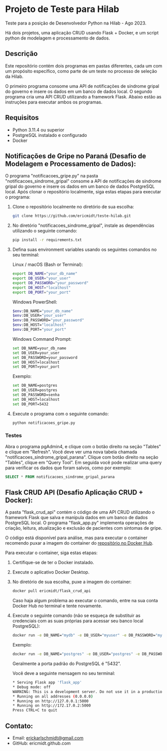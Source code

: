 # Projeto de Teste para Hilab

Teste para a posição de Desenvolvedor Python na Hilab - Ago 2023.

Há dois projetos, uma aplicação CRUD usando Flask + Docker, e um script python
de modelagem e processamento de dados.

## Descrição

Este repositório contém dois programas em pastas diferentes, cada um com um propósito específico, como parte de um teste no processo de seleção da Hilab. 

O primeiro programa consome uma API de notificações de síndrome gripal do governo e insere os dados em um banco de dados local. O segundo programa cria uma API CRUD utilizando a framework Flask. Abaixo estão as instruções para executar ambos os programas.

## Requisitos

- Python 3.11.4 ou superior
- PostgreSQL instalado e configurado
- Docker

## Notificações de Gripe no Paraná (Desafio de Modelagem e Processamento de Dados):

O programa "notificacoes_gripe.py" na pasta "notificacoes_sindrome_gripal" consome a API de notificações de síndrome gripal do governo e insere os dados em um banco de dados PostgreSQL local. Após clonar o repositório localmente, siga estas etapas para executar o programa:
1. Clone o repositório localmente no diretório de sua escolha:
    ```bash
    git clone https://github.com/ericmidt/teste-hilab.git
    ```

2. No diretório "notificacoes_sindrome_gripal", instale as dependências utilizando o seguinte comando:

    ```bash
    pip install -r requirements.txt
    ```

3. Defina suas environment variables usando os seguintes comandos no seu terminal:

    Linux / macOS (Bash or Terminal):
    ```bash
    export DB_NAME="your_db_name"
    export DB_USER="your_user"
    export DB_PASSWORD="your_password"
    export DB_HOST="localhost"
    export DB_PORT="your_port"
    ```
    Windows PowerShell:
    ```bash 
    $env:DB_NAME="your_db_name"
    $env:DB_USER="your_user"
    $env:DB_PASSWORD="your_password"
    $env:DB_HOST="localhost"
    $env:DB_PORT="your_port"
    ```

    Windows Command Prompt:
    ```bash
    set DB_NAME=your_db_name
    set DB_USER=your_user
    set DB_PASSWORD=your_password
    set DB_HOST=localhost
    set DB_PORT=your_port
    ```

    Exemplo:
    ```bash
    set DB_NAME=postgres
    set DB_USER=postgres
    set DB_PASSWORD=senha
    set DB_HOST=localhost
    set DB_PORT=5432
    ```

4. Execute o programa com o seguinte comando:

    ```bash
    python notificacoes_gripe.py
    ```

### Testes
Abra o programa pgAdmin4, e clique com o botão direito na seção "Tables" e clique em "Refresh".
Você deve ver uma nova tabela chamada "notificacoes_sindrome_gripal_parana". Clique com botão direito na seção
"Tables", clique em "Query Tool". Em seguida você pode realizar uma query para
verificar os dados que foram salvos, como por exemplo:
```sql
SELECT * FROM notificacoes_sindrome_gripal_parana
```

## Flask CRUD API (Desafio Aplicação CRUD + Docker):

A pasta "flask_crud_api" contém o código de uma API CRUD utilizando o framework Flask que salva e manipula dados em um banco de dados PostgreSQL local. O programa "flask_app.py" implementa operações de criação, leitura, atualização e exclusão de pacientes com sintomas de gripe. 

O código está disponível para análise, mas para executar o container recomendo puxar a imagem do container do [repositório no Docker Hub](https://hub.docker.com/r/ericmidt/flask_crud_api).

Para executar o container, siga estas etapas:
1. Certifique-se de ter o Docker instalado.

2. Execute o aplicativo Docker Desktop.

3. No diretório de sua escolha, puxe a imagem do container:
    ```bash
    docker pull ericmidt/flask_crud_api
    ```
    Caso haja algum problema ao executar o comando, entre na sua conta Docker Hub no terminal e tente novamente.

4. Execute o seguinte comando (não se esqueça de substituir as credenciais
com as suas próprias para acessar seu banco local PostgreSQL):
    ```bash
    docker run -e DB_NAME="mydb" -e DB_USER="myuser" -e DB_PASSWORD="mypassword" -e DB_HOST="host.docker.internal" -e DB_PORT="your_db_port" -p 5000:5000 ericmidt/flask_crud_api:latest
    ```
    Exemplo:
    ```bash
    docker run -e DB_NAME="postgres" -e DB_USER="postgres" -e DB_PASSWORD="12345" -e DB_HOST="host.docker.internal" -e DB_PORT="5432" -p 5000:5000 ericmidt/flask_crud_api:latest
    ```
    Geralmente a porta padrão do PostgreSQL é "5432".

    Você deve a seguinte mensagem no seu terminal:
    ```bash
    * Serving Flask app 'flask_app'
    * Debug mode: off
    WARNING: This is a development server. Do not use it in a production deployment. Use a production WSGI server instead.
    * Running on all addresses (0.0.0.0)
    * Running on http://127.0.0.1:5000
    * Running on http://172.17.0.2:5000
    Press CTRL+C to quit
    ```



## Contato:

- Email: erickarlschmidt@gmail.com
- GitHub: ericmidt.github.com
